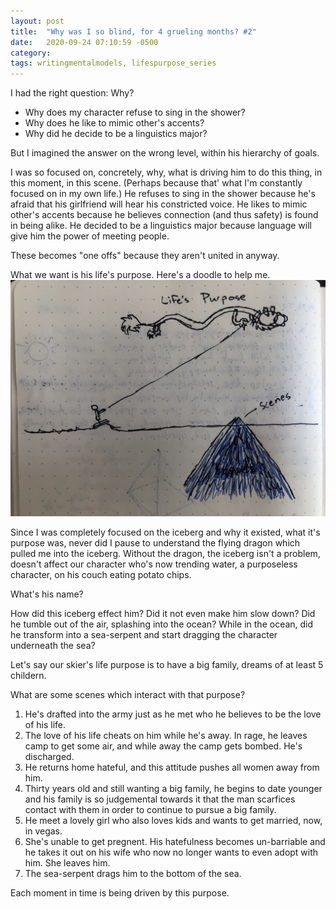 ```yaml
---
layout: post
title:  "Why was I so blind, for 4 grueling months? #2"
date:   2020-09-24 07:10:59 -0500
category: 
tags: writingmentalmodels, lifespurpose_series
---
```

I had the right question: Why? 

- Why does my character refuse to sing in the shower?
- Why does he like to mimic other's accents?
- Why did he decide to be a linguistics major?

But I imagined the answer on the wrong level, within his hierarchy of goals. 

I was so focused on, concretely, why, what is driving him to do this thing, in this moment, in this scene. (Perhaps because that' what I'm constantly focused on in my own life.) He refuses to sing in the shower because he's afraid that his girlfriend will hear his constricted voice. He likes to mimic other's accents because he believes connection (and thus safety) is found in being alike. He decided to be a linguistics major because language will give him the power of meeting people.

These becomes "one offs" because they aren't united in anyway.

What we want is his life's purpose. Here's a doodle to help me.
![image info](https://raw.githubusercontent.com/SilenceVosh/silencevosh.github.io/master/_posts/assets/images/FlyingDragon.jpeg "Life's Purpose")

Since I was completely focused on the iceberg and why it existed, what it's purpose was, never did I pause to understand the flying dragon which pulled me into the iceberg. Without the dragon, the iceberg isn't a problem, doesn't affect our character who's now trending water, a purposeless character, on his couch eating potato chips. 

What's his name?

How did this iceberg effect him? Did it not even make him slow down? Did he tumble out of the air, splashing into the ocean? While in the ocean, did he transform into a sea-serpent and start dragging the character underneath the sea?

Let's say our skier's life purpose is to have a big family, dreams of at least 5 childern. 

What are some scenes which interact with that purpose?

1. He's drafted into the army just as he met who he believes to be the love of his life.
2. The love of his life cheats on him while he's away. In rage, he leaves camp to get some air, and while away the camp gets bombed. He's discharged.
3. He returns home hateful, and this attitude pushes all women away from him. 
4. Thirty years old and still wanting a big family, he begins to date younger and his family is so judgemental towards it that the man scarfices contact with them in order to continue to pursue a big family.
5. He meet a lovely girl who also loves kids and wants to get married, now, in vegas.
6. She's unable to get pregnent. His hatefulness becomes un-barriable and he takes it out on his wife who now no longer wants to even adopt with him. She leaves him.
7. The sea-serpent drags him to the bottom of the sea.

Each moment in time is being driven by this purpose.